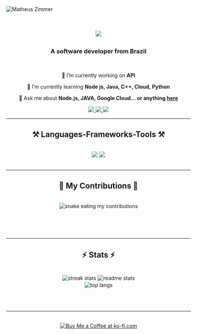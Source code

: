 <img src="https://komarev.com/ghpvc/?username=Zimmer911&label=Profile%20views&color=0e75b6&style=flat" alt="Matheus Zimmer" />

<h1 align="center">
    <img src="https://readme-typing-svg.herokuapp.com/?font=Righteous&size=35&center=true&vCenter=true&width=500&height=70&duration=4000&lines=Hi+There!+👋;+I'm+Matheus+Morais+Zimmer!;" />
</h1>

<h3 align="center">A software developer from Brazil</h3>

<br/>

<div align="center">
 
 🔭 I’m currently working on **API**
 
 🌱 I’m currently learning **Node js, Java, C++, Cloud, Python**

💬 Ask me about **Node.js, JAVA, Google Cloud... or anything [here](https://github.com/Zimmer911)**

 </div>
 
<div align="center"> 
  <a href="mailto:matheuszimmer911@gmail.com">
    <img src="https://img.shields.io/badge/Gmail-333333?style=for-the-badge&logo=gmail&logoColor=red" />
  </a>
  <a href="https://www.linkedin.com/in/matheuszimmer/" target="_blank">
    <img src="https://img.shields.io/badge/LinkedIn-0077B5?style=for-the-badge&logo=linkedin&logoColor=white" target="_blank" />
  </a>
  <a href="https://github.com/Zimmer911" target="_blank">
     <img src="https://img.shields.io/badge/Portfolio-FF5722?style=for-the-badge&logo=todoist&logoColor=white" target="_blank" /> <!-- sqlite, safari, google-chrome are other good icon options -->
  </a>
</div>

 <hr/>
 
<h2 align="center">⚒️ Languages-Frameworks-Tools ⚒️</h2>
<br/>
<div align="center">
    <img src="https://skillicons.dev/icons?i=cpp,java,html,css,vscode,github,figma,git" />
    <img src="https://skillicons.dev/icons?i=nodejs,gcp,javascript,aws,c,java,mysql" /><br>
</div>

<br/>
<hr/>

<div align="center">
  <h2>🐍 My Contributions 🐍</h2>
  <br>
  <img alt="snake eating my contributions" src="![Snake animation](https://github.com/salesp07/salesp07/blob/output/github-contribution-grid-snake.svg)" />
  
  <br/><br/><br/>
</div>

<hr/>

<h2 align="center">⚡ Stats ⚡</h2>
<br>
<div align=center>
  <img width=390 src="https://github-readme-streak-stats-salesp07.vercel.app/?user=Zimmer911&count_private=true&theme=react&border_radius=10" alt="streak stats"/>
  <img width=390 src="https://github-readme-stats-salesp07.vercel.app/api?username=Zimmer911&count_private=true&show_icons=true&theme=react&rank_icon=github&border_radius=10" alt="readme stats" />
  <br/>
  <img width=325 align="center" src="https://github-readme-stats.vercel.app/api/top-langs?username=Zimmer911&show_icons=true&theme=react&border_radius=10" alt="top langs" />

</div>

<br/><br/>

<hr/>

<br/>

<div align="center">
<a href='https://ko-fi.com/Zimmer911#paypalModal' target='_blank'><img height='64' style='border:0px;height:64px;' src='https://storage.ko-fi.com/cdn/kofi1.png?v=3' border='0' alt='Buy Me a Coffee at ko-fi.com' /></a>
</div>

<br/>
